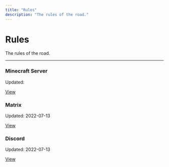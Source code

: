 ```yaml
---
title: "Rules"
description: "The rules of the road."
---
```


# Rules
The rules of the road.

- - -

<div class="container">
  <div class="row">
    <div class="col">
      <div class="card margin-bottom--sm">
        <div class="card__header">
          <h3 class="text--primary">Minecraft Server</h3>
        </div>
        <div class="card__body">
          <p class="text--primary">
            Updated: <span title="YYYY-MM-DD"></span>
          </p>
        </div>
        <div class="card__footer">
          <a class="button button--block button--primary" href="/rules/server">View</a>
        </div>
      </div>
    </div>
    <div class="col">
      <div class="card margin-bottom--sm">
        <div class="card__header">
          <h3 class="text--matrix">Matrix</h3>
        </div>
        <div class="card__body">
          <p class="text--matrix">
            Updated: <span title="YYYY-MM-DD">2022-07-13</span>
          </p>
        </div>
        <div class="card__footer">
          <a class="button button--block button--primary button--matrix" href="/rules/matrix">View</a>
        </div>
      </div>
    </div>
    <div class="col">
      <div class="card margin-bottom--sm">
        <div class="card__header">
          <h3 class="text--discord">Discord</h3>
        </div>
        <div class="card__body">
          <p class="text--discord">
            Updated: <span title="YYYY-MM-DD">2022-07-13</span>
          </p>
        </div>
        <div class="card__footer">
          <a class="button button--block button--primary button--discord" href="/rules/discord">View</a>
        </div>
      </div>
    </div>
  </div>
</div>
